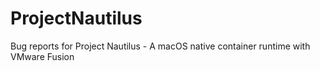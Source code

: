 # ProjectNautilus
Bug reports for Project Nautilus - A macOS native container runtime with VMware Fusion
